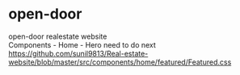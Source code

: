 # open-door

open-door realestate website\
Components - Home - Hero need to do next https://github.com/sunil9813/Real-estate-website/blob/master/src/components/home/featured/Featured.css

